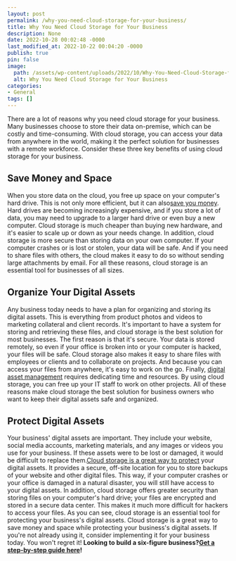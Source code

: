 ```yaml
---
layout: post
permalink: /why-you-need-cloud-storage-for-your-business/
title: Why You Need Cloud Storage for Your Business
description: None
date: 2022-10-28 00:02:48 -0000
last_modified_at: 2022-10-22 00:04:20 -0000
publish: true
pin: false
image:
  path: /assets/wp-content/uploads/2022/10/Why-You-Need-Cloud-Storage-for-Your-Business.jpg
  alt: Why You Need Cloud Storage for Your Business
categories:
- General
tags: []
---
```

There are a lot of reasons why you need cloud storage for your business. Many businesses choose to store their data on-premise, which can be costly and time-consuming. With cloud storage, you can access your data from anywhere in the world, making it the perfect solution for businesses with a remote workforce. Consider these three key benefits of using cloud storage for your business.

## **Save Money and Space**

When you store data on the cloud, you free up space on your computer's hard drive. This is not only more efficient, but it can also[save you money](https://technologyadvice.com/blog/information-technology/4-ways-cloud-computing-can-save-money/). Hard drives are becoming increasingly expensive, and if you store a lot of data, you may need to upgrade to a larger hard drive or even buy a new computer. Cloud storage is much cheaper than buying new hardware, and it's easier to scale up or down as your needs change. In addition, cloud storage is more secure than storing data on your own computer.  If your computer crashes or is lost or stolen, your data will be safe. And if you need to share files with others, the cloud makes it easy to do so without sending large attachments by email. For all these reasons, cloud storage is an essential tool for businesses of all sizes.

## **Organize Your Digital Assets**

Any business today needs to have a plan for organizing and storing its digital assets. This is everything from product photos and videos to marketing collateral and client records. It's important to have a system for storing and retrieving these files, and cloud storage is the best solution for most businesses. The first reason is that it's secure. Your data is stored remotely, so even if your office is broken into or your computer is hacked, your files will be safe.  Cloud storage also makes it easy to share files with employees or clients and to collaborate on projects. And because you can access your files from anywhere, it's easy to work on the go. Finally, [digital asset management](https://www.weareavp.com/) requires dedicating time and resources. By using cloud storage, you can free up your IT staff to work on other projects. All of these reasons make cloud storage the best solution for business owners who want to keep their digital assets safe and organized.

## **Protect Digital Assets**

Your business' digital assets are important. They include your website, social media accounts, marketing materials, and any images or videos you use for your business. If these assets were to be lost or damaged, it would be difficult to replace them.[Cloud storage is a great way to protect](https://www.promax.com/blog/protecting-cloud-assets) your digital assets. It provides a secure, off-site location for you to store backups of your website and other digital files. This way, if your computer crashes or your office is damaged in a natural disaster, you will still have access to your digital assets. In addition, cloud storage offers greater security than storing files on your computer's hard drive; your files are encrypted and stored in a secure data center. This makes it much more difficult for hackers to access your files. As you can see, cloud storage is an essential tool for protecting your business's digital assets. Cloud storage is a great way to save money and space while protecting your business's digital assets. If you're not already using it, consider implementing it for your business today. You won't regret it! **Looking to build a six-figure business?**[**Get a step-by-step guide here**](https://kbagoy.thrivecart.com/book-lto-6ff/)**!**
